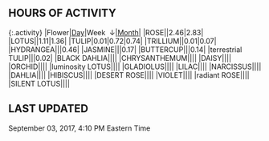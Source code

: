 
## HOURS OF ACTIVITY

{:.activity}
|<span class="activity_header">Flower</span>|<span class="activity_header activity_col1"><a href="https://tankpit-flowers.github.io/activity">Day</a></span>|<span class="activity_header activity_col2 activity_sorted">Week &nbsp;&darr;</span>|<span class="activity_header activity_col3"><a href="https://tankpit-flowers.github.io/activity-month">Month</a></span>|
|<span class="red">ROSE</span><span class="awards-container"><span class="awards-sprite a0-3"></span><span class="awards-sprite a1-1"></span><span class="awards-sprite a2-2"></span><span class="awards-sprite a3-2"></span><span class="awards-sprite a5-2"></span><span class="awards-sprite a7-1"></span><span class="awards-sprite a8-1"></span></span>|<span class="activity activity_col1"></span>|<span class="activity activity_col2 activity_sorted">2.46</span>|<span class="activity activity_col3">2.83</span>|
|<span class="red">LOTUS</span><span class="awards-container"><span class="awards-sprite a0-3"></span><span class="awards-sprite a1-3"></span><span class="awards-sprite a2-2"></span><span class="awards-sprite a3-2"></span><span class="awards-sprite a5-2"></span></span>|<span class="activity activity_col1"></span>|<span class="activity activity_col2 activity_sorted">1.11</span>|<span class="activity activity_col3">1.36</span>|
|<span class="red">TULIP</span><span class="awards-container"><span class="awards-sprite a0-3"></span><span class="awards-sprite a1-1"></span><span class="awards-sprite a2-1"></span><span class="awards-sprite a3-1"></span><span class="awards-sprite a5-1"></span></span>|<span class="activity activity_col1">0.01</span>|<span class="activity activity_col2 activity_sorted">0.72</span>|<span class="activity activity_col3">0.74</span>|
|<span class="red">TRILLIUM</span><span class="awards-container"><span class="awards-sprite a0-3"></span><span class="awards-sprite a3-1"></span><span class="awards-sprite a4-3"></span><span class="awards-sprite a5-2"></span><span class="awards-sprite a7-1"></span></span>|<span class="activity activity_col1"></span>|<span class="activity activity_col2 activity_sorted">0.01</span>|<span class="activity activity_col3">0.07</span>|
|<span class="red">HYDRANGEA</span><span class="awards-container"><span class="awards-sprite a0-3"></span><span class="awards-sprite a2-1"></span><span class="awards-sprite a3-2"></span><span class="awards-sprite a4-3"></span><span class="awards-sprite a5-3"></span></span>|<span class="activity activity_col1"></span>|<span class="activity activity_col2 activity_sorted"></span>|<span class="activity activity_col3">0.46</span>|
|<span class="red">JASMINE</span><span class="awards-container"><span class="awards-sprite a0-3"></span><span class="awards-sprite a5-1"></span></span>|<span class="activity activity_col1"></span>|<span class="activity activity_col2 activity_sorted"></span>|<span class="activity activity_col3">0.17</span>|
|<span class="red">BUTTERCUP</span><span class="awards-container"><span class="awards-sprite a0-3"></span></span>|<span class="activity activity_col1"></span>|<span class="activity activity_col2 activity_sorted"></span>|<span class="activity activity_col3">0.14</span>|
|<span class="purple">terrestrial TULIP</span><span class="awards-container"><span class="awards-sprite a0-1"></span><span class="awards-sprite a5-3"></span></span>|<span class="activity activity_col1"></span>|<span class="activity activity_col2 activity_sorted"></span>|<span class="activity activity_col3">0.02</span>|
|<span class="orange">BLACK DAHLIA</span><span class="awards-container"><span class="awards-sprite a0-2"></span></span>|<span class="activity activity_col1"></span>|<span class="activity activity_col2 activity_sorted"></span>|<span class="activity activity_col3"></span>|
|<span class="red">CHRYSANTHEMUM</span><span class="awards-container"><span class="awards-sprite a0-3"></span><span class="awards-sprite a1-1"></span><span class="awards-sprite a5-3"></span><span class="awards-sprite a7-1"></span></span>|<span class="activity activity_col1"></span>|<span class="activity activity_col2 activity_sorted"></span>|<span class="activity activity_col3"></span>|
|<span class="red">DAISY</span><span class="awards-container"><span class="awards-sprite a0-3"></span><span class="awards-sprite a5-2"></span></span>|<span class="activity activity_col1"></span>|<span class="activity activity_col2 activity_sorted"></span>|<span class="activity activity_col3"></span>|
|<span class="red">ORCHID</span><span class="awards-container"><span class="awards-sprite a0-3"></span></span>|<span class="activity activity_col1"></span>|<span class="activity activity_col2 activity_sorted"></span>|<span class="activity activity_col3"></span>|
|<span class="purple">luminosity LOTUS</span><span class="awards-container"><span class="awards-sprite a5-1"></span></span>|<span class="activity activity_col1"></span>|<span class="activity activity_col2 activity_sorted"></span>|<span class="activity activity_col3"></span>|
|<span class="red">GLADIOLUS</span><span class="awards-container"><span class="awards-sprite a0-3"></span><span class="awards-sprite a2-2"></span><span class="awards-sprite a3-1"></span><span class="awards-sprite a5-3"></span></span>|<span class="activity activity_col1"></span>|<span class="activity activity_col2 activity_sorted"></span>|<span class="activity activity_col3"></span>|
|<span class="red">LILAC</span><span class="awards-container"><span class="awards-sprite a0-3"></span><span class="awards-sprite a5-2"></span></span>|<span class="activity activity_col1"></span>|<span class="activity activity_col2 activity_sorted"></span>|<span class="activity activity_col3"></span>|
|<span class="red">NARCISSUS</span><span class="awards-container"><span class="awards-sprite a0-2"></span><span class="awards-sprite a5-2"></span></span>|<span class="activity activity_col1"></span>|<span class="activity activity_col2 activity_sorted"></span>|<span class="activity activity_col3"></span>|
|<span class="red">DAHLIA</span><span class="awards-container"><span class="awards-sprite a0-3"></span><span class="awards-sprite a1-1"></span><span class="awards-sprite a3-2"></span><span class="awards-sprite a5-2"></span></span>|<span class="activity activity_col1"></span>|<span class="activity activity_col2 activity_sorted"></span>|<span class="activity activity_col3"></span>|
|<span class="red">HIBISCUS</span><span class="awards-container"><span class="awards-sprite a0-3"></span><span class="awards-sprite a1-1"></span><span class="awards-sprite a2-1"></span><span class="awards-sprite a3-1"></span><span class="awards-sprite a5-1"></span></span>|<span class="activity activity_col1"></span>|<span class="activity activity_col2 activity_sorted"></span>|<span class="activity activity_col3"></span>|
|<span class="orange">DESERT ROSE</span><span class="awards-container"><span class="awards-sprite a0-3"></span><span class="awards-sprite a5-3"></span></span>|<span class="activity activity_col1"></span>|<span class="activity activity_col2 activity_sorted"></span>|<span class="activity activity_col3"></span>|
|<span class="red">VIOLET</span><span class="awards-container"><span class="awards-sprite a0-3"></span><span class="awards-sprite a5-2"></span></span>|<span class="activity activity_col1"></span>|<span class="activity activity_col2 activity_sorted"></span>|<span class="activity activity_col3"></span>|
|<span class="purple">radiant ROSE</span><span class="awards-container"><span class="awards-sprite a0-3"></span><span class="awards-sprite a5-2"></span></span>|<span class="activity activity_col1"></span>|<span class="activity activity_col2 activity_sorted"></span>|<span class="activity activity_col3"></span>|
|<span class="orange">SILENT LOTUS</span><span class="awards-container"><span class="awards-sprite a0-3"></span><span class="awards-sprite a5-2"></span></span>|<span class="activity activity_col1"></span>|<span class="activity activity_col2 activity_sorted"></span>|<span class="activity activity_col3"></span>|

## LAST UPDATED

<span class="last_updated">September 03, 2017, 4:10 PM Eastern Time</span>